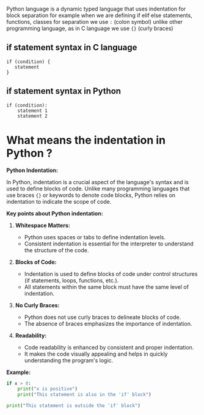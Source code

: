Python language is a dynamic typed language that uses indentation for block separation for example when we are defining if elif else statements, functions, classes for separation we use `:` (colon symbol) unlike other programming language, as in C language we use `{}` (curly braces)

## if statement syntax in C language
 ```
 if (condition) {
    statement
 }
```
## if statement syntax in Python 
```
if (condition):
    statement 1
    statement 2    
```
# What means the indentation in Python ?
**Python Indentation:**

In Python, indentation is a crucial aspect of the language's syntax and is used to define blocks of code. Unlike many programming languages that use braces `{}` or keywords to denote code blocks, Python relies on indentation to indicate the scope of code.

**Key points about Python indentation:**

1. **Whitespace Matters:**
   - Python uses spaces or tabs to define indentation levels.
   - Consistent indentation is essential for the interpreter to understand the structure of the code.

2. **Blocks of Code:**
   - Indentation is used to define blocks of code under control structures (if statements, loops, functions, etc.).
   - All statements within the same block must have the same level of indentation.

3. **No Curly Braces:**
   - Python does not use curly braces to delineate blocks of code.
   - The absence of braces emphasizes the importance of indentation.

4. **Readability:**
   - Code readability is enhanced by consistent and proper indentation.
   - It makes the code visually appealing and helps in quickly understanding the program's logic.

**Example:**

```python
if x > 0:
    print("x is positive")
    print("This statement is also in the 'if' block")

print("This statement is outside the 'if' block")
